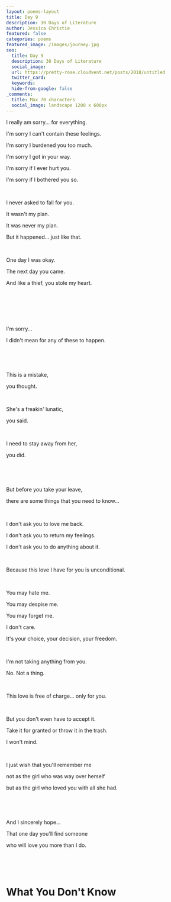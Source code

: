 ```yaml
---
layout: poems-layout
title: Day 9
description: 30 Days of Literature
author: Jessica Christie
featured: false
categories: poems
featured_image: /images/journey.jpg
seo:
  title: Day 9
  description: 30 Days of Literature
  social_image:
  url: https://pretty-rose.cloudvent.net/posts/2018/untitled
  twitter_card:
  keywords:
  hide-from-google: false
_comments:
  title: Max 70 characters
  social_image: landscape 1200 x 600px
---
```

I really am sorry... for everything.

I'm sorry I can't contain these feelings.

I'm sorry I burdened you too much.

I'm sorry I got in your way.

I'm sorry if I ever hurt you.

I'm sorry if I bothered you so.

&nbsp;

I never asked to fall for you.

It wasn't my plan.

It was never my plan.

But it happened... just like that.

&nbsp;

One day I was okay.

The next day you came.

And like a thief, you stole my heart.

&nbsp;

&nbsp;

&nbsp;

I'm sorry...

I didn't mean for any of these to happen.

&nbsp;

&nbsp;

This is a mistake,

you thought.

&nbsp;

She's a freakin' lunatic,

you said.

&nbsp;

I need to stay away from her,

you did.

&nbsp;

&nbsp;


But before you take your leave,

there are some things that you need to know...

&nbsp;

I don't ask you to love me back.

I don't ask you to return my feelings.

I don't ask you to do anything about it.

&nbsp;

Because this love I have for you is unconditional.

&nbsp;

You may hate me.

You may despise me.

You may forget me.

I don't care.

It's your choice, your decision, your freedom.

&nbsp;

I'm not taking anything from you.

No. Not a thing.

&nbsp;

This love is free of charge... only for you.

&nbsp;

But you don't even have to accept it.

Take it for granted or throw it in the trash.

I won't mind.

&nbsp;

I just wish that you'll remember me

not as the girl who was way over herself

but as the girl who loved you with all she had.

&nbsp;

&nbsp;

And I sincerely hope...

That one day you'll find someone

who will love you more than I do.

&nbsp;

&nbsp;

# What You Don't Know

&nbsp;

&nbsp;
